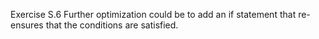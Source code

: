 Exercise S.6
Further optimization could be to add an if statement that re-ensures that the conditions are satisfied.